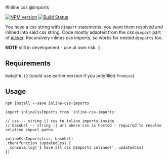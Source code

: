#Inline css @imports

[![NPM version](https://badge.fury.io/js/inline-css-imports.svg)](http://badge.fury.io/js/inline-css-imports)
[![Build Status](https://travis-ci.org/pocketjoso/inline-css-imports.svg?branch=master)](https://travis-ci.org/pocketjoso/inline-css-imports)

You have a css string with `@import` statements, you want them resolved and inlined into said css string.
Code mostly adapted from the css `@import` part of [inliner](https://github.com/remy/inliner).
Recursively inlines css imports, so works for nested `@import`s too.

**NOTE** still in development - use at own risk. :)

## Requirements
`Node@^0.12` (could use earlier version if you polyfilled `Promise`).

## Usage
`npm install --save inline-css-imports`

```
import inlineCssImports from 'inline-css-imports'

// css -- string || css to inline imports inside
// baseUrl -- string || url where css is hosted - required to resolve relative import paths

inlineCssImports(css, baseUrl)
.then(function (updatedCss) {
  console.log('I have all css @imports inlined!', updatedCss)
})
```
